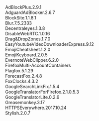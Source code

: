 AdBlockPlus.2.9.1<br>
AdguardAdBlocker.2.6.7<br>
BlockSite.1.1.8.1<br>
Blur.7.5.2333<br>
Decentraleyes.1.3.8<br>
DisableWebRTC.1.0.16<br>
Drag&DropZones.1.7.0<br>
EasyYoutubeVideoDownloaderExpress.9.12<br>
EmojiCheatsheet.1.2.0<br>
EmojiKeyboard.2.0.5<br>
EvernoteWebClipper.6.2.0<br>
FirefoxMulti-AccountContainers<br>
Flagfox.5.1.29<br>
ForecastFox.2.4.8<br>
FoxClocks.4.3.2<br>
GoogleSearchLinkFix.1.5.4<br>
GoogleTranslatorForFirefox.2.1.0.5.3<br>
GoogleTranslatorLite.0.2.6<br>
Greasemonkey.3.17<br>
HTTPSEverywhere.2017.10.24<br>
Stylish.2.0.7<br>

